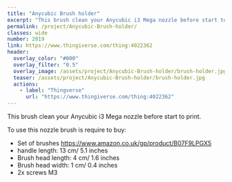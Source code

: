 ```yaml
---
title: "Anycubic Brush holder"
excerpt: "This brush clean your Anycubic i3 Mega nozzle before start to print"
permalink: /project/Anycubic-Brush-holder/
classes: wide
number: 2019
link: https://www.thingiverse.com/thing:4022362
header:
  overlay_color: "#000"
  overlay_filter: "0.5"
  overlay_image: /assets/project/Anycubic-Brush-holder/brush-holder.jpg
  teaser: /assets/project/Anycubic-Brush-holder/brush-holder.jpg
  actions:
    - label: "Thingverse"
      url: "https://www.thingiverse.com/thing:4022362"
---
```


This brush clean your Anycubic i3 Mega nozzle before start to print.

To use this nozzle brush is require to buy:
* Set of brushes https://www.amazon.co.uk/gp/product/B07F9LPGX5
* handle length: 13 cm/ 5.1 inches
* Brush head length: 4 cm/ 1.6 inches
* Brush head width: 1 cm/ 0.4 inches
* 2x screws M3
